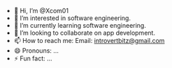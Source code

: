 - 👋 Hi, I’m @Xcom01
- 👀 I’m interested in software engineering.
- 🌱 I’m currently learning software engineering.
- 💞️ I’m looking to collaborate on app development.
- 📫 How to reach me: Email: introvertbitz@gmail.com
- 😄 Pronouns: ...
- ⚡ Fun fact: ...

<!---
Xcom01/Xcom01 is a ✨ special ✨ repository because its `README.md` (this file) appears on your GitHub profile.
You can click the Preview link to take a look at your changes.
--->
